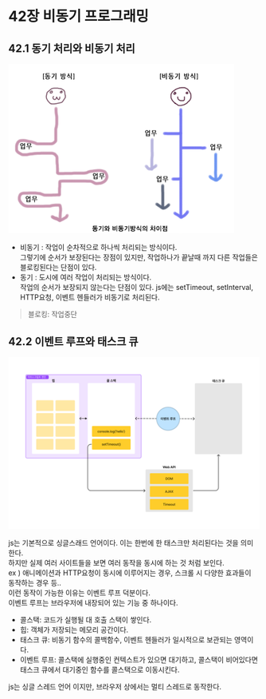 # 42장 비동기 프로그래밍

## 42.1 동기 처리와 비동기 처리

![비동기와 동기](./img/42장_동기,비동기.png)

- 비동기
  : 작업이 순차적으로 하나씩 처리되는 방식이다.  
  그렇기에 순서가 보장된다는 장점이 있지만, 작업하나가 끝날때 까지 다른 작업들은 블로킹된다는 단점이 있다.
- 동기
  : 도시에 여러 작업이 처리되는 방식이다.  
  작업의 순서가 보장되지 않는다는 단점이 있다. 
  js에는 setTimeout, setInterval, HTTP요청, 이벤트 헨들러가 비동기로 처리된다. 

> 블로킹: 작업중단

## 42.2 이벤트 루프와 태스크 큐

![이벤트 루프, 태스크 큐](./img/42장_이벤트루프,태스크큐.jpg)

js는 기본적으로 싱글스래드 언어이다. 이는 한번에 한 태스크만 처리된다는 것을 의미한다.  
하지만 실제 여러 사이트들을 보면 여러 동작을 동시에 하는 것 처럼 보인다.  
ex ) 애니메이션과 HTTP요청이 동시에 이루어지는 경우, 스크롤 시 다양한 효과들이 동작하는 경우 등..   
이런 동작이 가능한 이유는 이벤트 루프 덕분이다.  
이벤트 루프는 브라우저에 내장되어 있는 기능 중 하나이다. 

- 콜스택: 코드가 실행될 대 호출 스택이 쌓인다. 
- 힙: 객체가 저장되는 메모리 공간이다.
- 태스크 큐: 비동기 함수의 콜백함수, 이벤트 헨들러가 일시적으로 보관되는 영역이다. 
- 이벤트 루프: 콜스택에 실행중인 컨텍스트가 있으면 대기하고, 콜스택이 비어있다면 태스크 큐에서 대기중인 함수를 콜스택으로 이동시킨다.

js는 싱글 스레드 언어 이지만, 브라우저 상에서는 멀티 스레드로 동작한다. 